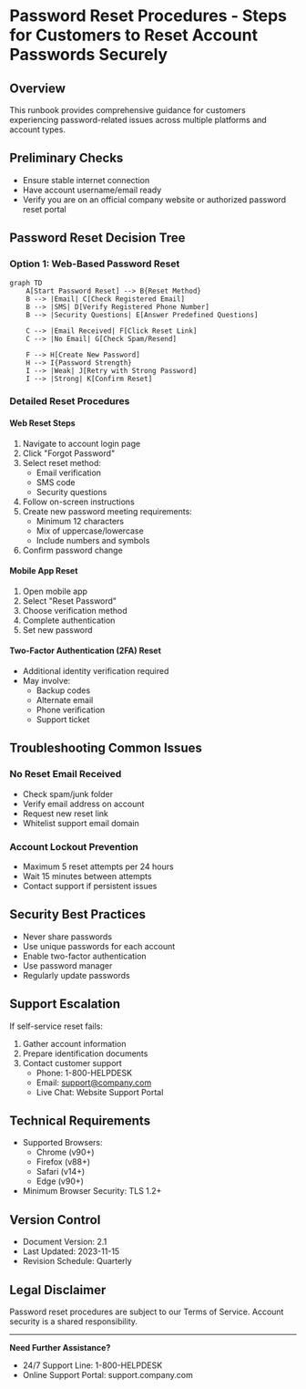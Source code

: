 # Password Reset Procedures - Steps for Customers to Reset Account Passwords Securely

## Overview
This runbook provides comprehensive guidance for customers experiencing password-related issues across multiple platforms and account types.

## Preliminary Checks
- Ensure stable internet connection
- Have account username/email ready
- Verify you are on an official company website or authorized password reset portal

## Password Reset Decision Tree

### Option 1: Web-Based Password Reset
```mermaid
graph TD
    A[Start Password Reset] --> B{Reset Method}
    B --> |Email| C[Check Registered Email]
    B --> |SMS| D[Verify Registered Phone Number]
    B --> |Security Questions| E[Answer Predefined Questions]
    
    C --> |Email Received| F[Click Reset Link]
    C --> |No Email| G[Check Spam/Resend]
    
    F --> H[Create New Password]
    H --> I{Password Strength}
    I --> |Weak| J[Retry with Strong Password]
    I --> |Strong| K[Confirm Reset]
```

### Detailed Reset Procedures

#### Web Reset Steps
1. Navigate to account login page
2. Click "Forgot Password"
3. Select reset method:
   - Email verification
   - SMS code
   - Security questions
4. Follow on-screen instructions
5. Create new password meeting requirements:
   - Minimum 12 characters
   - Mix of uppercase/lowercase
   - Include numbers and symbols
6. Confirm password change

#### Mobile App Reset
1. Open mobile app
2. Select "Reset Password"
3. Choose verification method
4. Complete authentication
5. Set new password

#### Two-Factor Authentication (2FA) Reset
- Additional identity verification required
- May involve:
  - Backup codes
  - Alternate email
  - Phone verification
  - Support ticket

## Troubleshooting Common Issues

### No Reset Email Received
- Check spam/junk folder
- Verify email address on account
- Request new reset link
- Whitelist support email domain

### Account Lockout Prevention
- Maximum 5 reset attempts per 24 hours
- Wait 15 minutes between attempts
- Contact support if persistent issues

## Security Best Practices
- Never share passwords
- Use unique passwords for each account
- Enable two-factor authentication
- Use password manager
- Regularly update passwords

## Support Escalation
If self-service reset fails:
1. Gather account information
2. Prepare identification documents
3. Contact customer support
   - Phone: 1-800-HELPDESK
   - Email: support@company.com
   - Live Chat: Website Support Portal

## Technical Requirements
- Supported Browsers: 
  - Chrome (v90+)
  - Firefox (v88+)
  - Safari (v14+)
  - Edge (v90+)
- Minimum Browser Security: TLS 1.2+

## Version Control
- Document Version: 2.1
- Last Updated: 2023-11-15
- Revision Schedule: Quarterly

## Legal Disclaimer
Password reset procedures are subject to our Terms of Service. Account security is a shared responsibility.

---

**Need Further Assistance?**
- 24/7 Support Line: 1-800-HELPDESK
- Online Support Portal: support.company.com